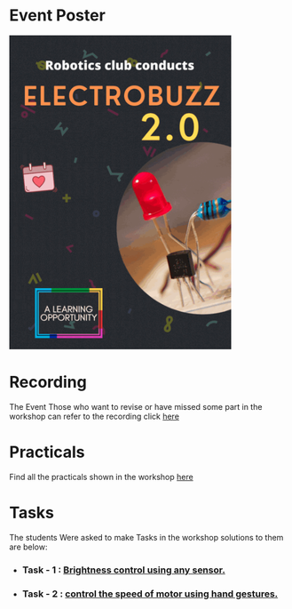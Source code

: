 # Event Poster

<img src="poster.gif" alt="poster" style="width:400px;"/>

# Recording

The Event
Those who want to revise or have missed some part in the workshop can refer to the recording click [here](https://drive.google.com/file/d/1iTFUaBLwCBlMiBx_x47uNd5uwAb6RoI4/view?usp=sharing)


# Practicals

Find all the practicals shown in the workshop [here](https://www.tinkercad.com/things/84D9l26DGhN-amazing-fyyran-migelo/editel?sharecode=XP_oHDh-LCCfJ2-Jjll-lzqC0Stnz50JKi5iDUGFDkY) 

# Tasks

The students Were asked to make Tasks in the workshop solutions to them are below:

- ### Task - 1 : [Brightness control using  any sensor.](https://www.tinkercad.com/things/hy1MN3ZhfSS-sizzling-sango/editel?sharecode=kYFUqSmNZ_4_nftAWM8Pm0lNYf70Gz89TJb7nywHf1Y)

- ### Task - 2 : [control the speed of motor using hand gestures.](https://www.tinkercad.com/things/k0LMbFM6Dqr-spectacular-bombul/editel?sharecode=vsk_iEDHfjVAtf9YElPB1HqPm6KOHsDkb588KZYKN68)


